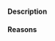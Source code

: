 #### Description
<!-- Describe what you want this tutorial to cover. -->
<!-- Be thoughtful of time considerations, huge tutorials -->
<!-- take a lot of time to write properly and may not be -->
<!-- completed in a reasonable amount of time. -->

#### Reasons
<!-- Give reasons why this tutorial should be included. -->

